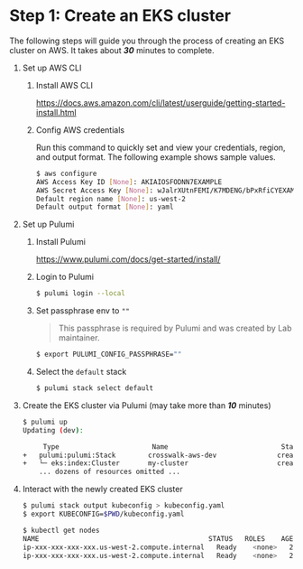 # Step 1: Create an EKS cluster

The following steps will guide you through the process of creating an EKS cluster on AWS. It takes about **_30_** minutes to complete.

1. Set up AWS CLI

    1. Install AWS CLI

       https://docs.aws.amazon.com/cli/latest/userguide/getting-started-install.html

    2. Config AWS credentials

       Run this command to quickly set and view your credentials, region, and output format. The following example shows
       sample values.

        ```bash
        $ aws configure
        AWS Access Key ID [None]: AKIAIOSFODNN7EXAMPLE
        AWS Secret Access Key [None]: wJalrXUtnFEMI/K7MDENG/bPxRfiCYEXAMPLEKEY
        Default region name [None]: us-west-2
        Default output format [None]: yaml
        ```

2. Set up Pulumi

    1. Install Pulumi

       https://www.pulumi.com/docs/get-started/install/

    2. Login to Pulumi

       ```bash
       $ pulumi login --local
       ```

    3. Set passphrase env to `""`

        > This passphrase is required by Pulumi and was created by Lab maintainer.

       ```bash
       $ export PULUMI_CONFIG_PASSPHRASE=""
       ```

    4. Select the `default` stack

       ```bash
       $ pulumi stack select default
       ```

3. Create the EKS cluster via Pulumi (may take more than **_10_** minutes)

    ```bash
    $ pulumi up
    Updating (dev):

         Type                       Name                            Status
    +   pulumi:pulumi:Stack        crosswalk-aws-dev               created
    +   └─ eks:index:Cluster       my-cluster                      created
        ... dozens of resources omitted ...
    ```

4. Interact with the newly created EKS cluster

    ```bash
    $ pulumi stack output kubeconfig > kubeconfig.yaml
    $ export KUBECONFIG=$PWD/kubeconfig.yaml

    $ kubectl get nodes
    NAME                                          STATUS   ROLES    AGE   VERSION
    ip-xxx-xxx-xxx-xxx.us-west-2.compute.internal   Ready    <none>   27m   v1.27.1-eks-2f008fe
    ip-xxx-xxx-xxx-xxx.us-west-2.compute.internal   Ready    <none>   27m   v1.27.1-eks-2f008fe
    ```
